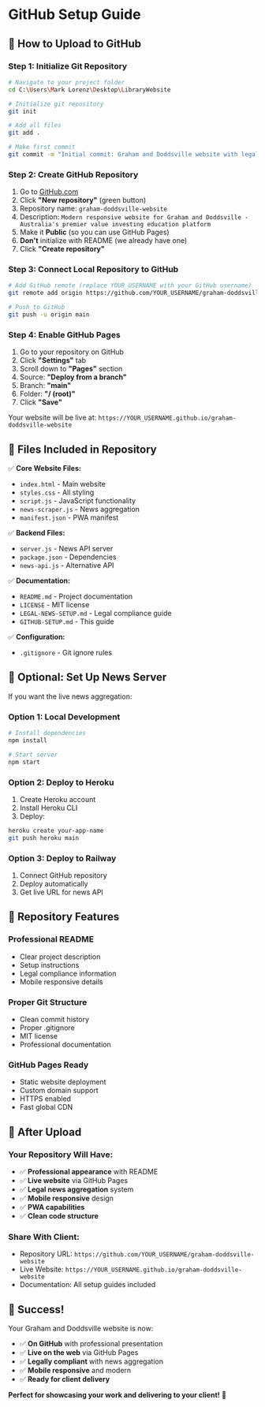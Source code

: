 # GitHub Setup Guide

## 🚀 **How to Upload to GitHub**

### **Step 1: Initialize Git Repository**
```bash
# Navigate to your project folder
cd C:\Users\Mark Lorenz\Desktop\LibraryWebsite

# Initialize git repository
git init

# Add all files
git add .

# Make first commit
git commit -m "Initial commit: Graham and Doddsville website with legal news aggregation"
```

### **Step 2: Create GitHub Repository**
1. Go to [GitHub.com](https://github.com)
2. Click **"New repository"** (green button)
3. Repository name: `graham-doddsville-website`
4. Description: `Modern responsive website for Graham and Doddsville - Australia's premier value investing education platform`
5. Make it **Public** (so you can use GitHub Pages)
6. **Don't** initialize with README (we already have one)
7. Click **"Create repository"**

### **Step 3: Connect Local Repository to GitHub**
```bash
# Add GitHub remote (replace YOUR_USERNAME with your GitHub username)
git remote add origin https://github.com/YOUR_USERNAME/graham-doddsville-website.git

# Push to GitHub
git push -u origin main
```

### **Step 4: Enable GitHub Pages**
1. Go to your repository on GitHub
2. Click **"Settings"** tab
3. Scroll down to **"Pages"** section
4. Source: **"Deploy from a branch"**
5. Branch: **"main"**
6. Folder: **"/ (root)"**
7. Click **"Save"**

Your website will be live at: `https://YOUR_USERNAME.github.io/graham-doddsville-website`

## 📁 **Files Included in Repository**

✅ **Core Website Files:**
- `index.html` - Main website
- `styles.css` - All styling
- `script.js` - JavaScript functionality
- `news-scraper.js` - News aggregation
- `manifest.json` - PWA manifest

✅ **Backend Files:**
- `server.js` - News API server
- `package.json` - Dependencies
- `news-api.js` - Alternative API

✅ **Documentation:**
- `README.md` - Project documentation
- `LICENSE` - MIT license
- `LEGAL-NEWS-SETUP.md` - Legal compliance guide
- `GITHUB-SETUP.md` - This guide

✅ **Configuration:**
- `.gitignore` - Git ignore rules

## 🔧 **Optional: Set Up News Server**

If you want the live news aggregation:

### **Option 1: Local Development**
```bash
# Install dependencies
npm install

# Start server
npm start
```

### **Option 2: Deploy to Heroku**
1. Create Heroku account
2. Install Heroku CLI
3. Deploy:
```bash
heroku create your-app-name
git push heroku main
```

### **Option 3: Deploy to Railway**
1. Connect GitHub repository
2. Deploy automatically
3. Get live URL for news API

## 🎯 **Repository Features**

### **Professional README**
- Clear project description
- Setup instructions
- Legal compliance information
- Mobile responsive details

### **Proper Git Structure**
- Clean commit history
- Proper .gitignore
- MIT license
- Professional documentation

### **GitHub Pages Ready**
- Static website deployment
- Custom domain support
- HTTPS enabled
- Fast global CDN

## 🚀 **After Upload**

### **Your Repository Will Have:**
- ✅ **Professional appearance** with README
- ✅ **Live website** via GitHub Pages
- ✅ **Legal news aggregation** system
- ✅ **Mobile responsive** design
- ✅ **PWA capabilities**
- ✅ **Clean code structure**

### **Share With Client:**
- Repository URL: `https://github.com/YOUR_USERNAME/graham-doddsville-website`
- Live Website: `https://YOUR_USERNAME.github.io/graham-doddsville-website`
- Documentation: All setup guides included

## 🎉 **Success!**

Your Graham and Doddsville website is now:
- ✅ **On GitHub** with professional presentation
- ✅ **Live on the web** via GitHub Pages
- ✅ **Legally compliant** with news aggregation
- ✅ **Mobile responsive** and modern
- ✅ **Ready for client delivery**

**Perfect for showcasing your work and delivering to your client!** 🚀

